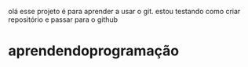 olá esse projeto é para aprender a usar o git. estou testando como criar repositório e passar para o github
# aprendendoprogramação
